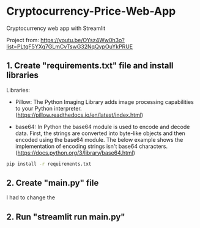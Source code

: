 # Cryptocurrency-Price-Web-App
 Cryptocurrency web app with Streamlit

 Project from: https://youtu.be/OYsz4Ww0h3o?list=PLtqF5YXg7GLmCvTswG32NqQypOuYkPRUE

## 1. Create "requirements.txt" file and install libraries

Libraries:

- Pillow: The Python Imaging Library adds image processing capabilities to your Python interpreter. (https://pillow.readthedocs.io/en/latest/index.html)

- base64: In Python the base64 module is used to encode and decode data. First, the strings are converted into byte-like objects and then encoded using the base64 module. The below example shows the implementation of encoding strings isn't base64 characters. (https://docs.python.org/3/library/base64.html)


 ```bash
 pip install -r requirements.txt
 ```

## 2. Create "main.py" file

I had to change the

## 2. Run "streamlit run main.py"
